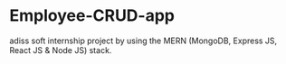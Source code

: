 # Employee-CRUD-app
adiss  soft internship project by using the MERN (MongoDB, Express JS, React JS &amp; Node JS) stack.
